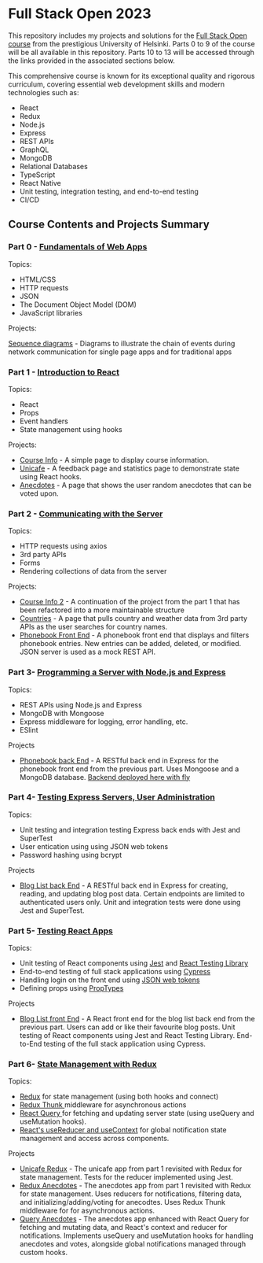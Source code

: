 # Full Stack Open 2023

This repository includes my projects and solutions for the [Full Stack Open course](https://fullstackopen.com/en/) from the prestigious University of Helsinki. Parts 0 to 9 of the course will be all available in this repository. Parts 10 to 13 will be accessed through the links provided in the associated sections below.

This comprehensive course is known for its exceptional quality and rigorous curriculum, covering essential web development skills and modern technologies such as:
* React
* Redux
* Node.js
* Express
* REST APIs
* GraphQL
* MongoDB
* Relational Databases
* TypeScript
* React Native
* Unit testing, integration testing, and end-to-end testing
* CI/CD

## Course Contents and Projects Summary

### Part 0 - [Fundamentals of Web Apps](https://fullstackopen.com/en/part0)

Topics:

* HTML/CSS
* HTTP requests
* JSON
* The Document Object Model (DOM)
* JavaScript libraries

Projects:

[Sequence diagrams](https://github.com/Farahcodes/fullstackopen/tree/master/part0) - Diagrams to illustrate the chain of events during network communication for single page apps and for traditional apps

### Part 1 - [Introduction to React](https://fullstackopen.com/en/part1)

Topics:

* React
* Props
* Event handlers
* State management using hooks

Projects:

* [Course Info](https://github.com/Farahcodes/fullstackopen/tree/master/part1/1.3.-1.5.%20course-info-app) - A simple page to display course information.
* [Unicafe](https://github.com/Farahcodes/fullstackopen/tree/master/part1/1.6.-1.11.%20unicafe) - A feedback page and statistics page to demonstrate state using React hooks.
* [Anecdotes](https://github.com/Farahcodes/fullstackopen/tree/master/part1/1.12.-1.14.Anecdotes) - A page that shows the user random anecdotes that can be voted upon.

### Part 2 - [Communicating with the Server](https://fullstackopen.com/en/part2)

Topics:

* HTTP requests using axios
* 3rd party APIs
* Forms
* Rendering collections of data from the server

Projects:

* [Course Info 2](https://github.com/Farahcodes/fullstackopen/tree/master/part2/2.1.-2.5) - A continuation of the project from the part 1 that has been refactored into a more maintainable structure
* [Countries](https://github.com/Farahcodes/fullstackopen/tree/master/part2/2.18.-2.20) - A page that pulls country and weather data from 3rd party APIs as the user searches for country names.
* [Phonebook Front End](https://github.com/Farahcodes/fullstackopen/tree/master/part2/2.16.-2.17) - A phonebook front end that displays and filters phonebook entries. New entries can be added, deleted, or modified. JSON server is used as a mock REST API.

### Part 3- [Programming a Server with Node.js and Express](https://fullstackopen.com/en/part3)

Topics:

* REST APIs using Node.js and Express
* MongoDB with Mongoose
* Express middleware for logging, error handling, etc.
* ESlint

Projects

* [Phonebook back End](https://github.com/Farahcodes/fullstackopen/tree/master/part3/phonebook%20fullstack/phonebook%20backend) - A RESTful back end in Express for the phonebook front end from the previous part. Uses Mongoose and a MongoDB database.
[Backend deployed here with fly](https://phonebook-fullstack-helsinki.fly.dev/)

### Part 4- [Testing Express Servers, User Administration](https://fullstackopen.com/en/part4)

Topics:

* Unit testing and integration testing Express back ends with Jest and SuperTest
* User entication using using JSON web tokens
* Password hashing using bcrypt

Projects

* [Blog List back End](https://github.com/Farahcodes/fullstackopen/tree/master/part4-blogList-backend) - A RESTful back end in Express for creating, reading, and updating blog post data. Certain endpoints are limited to authenticated users only. Unit and integration tests were done using Jest and SuperTest.

### Part 5- [Testing React Apps](https://fullstackopen.com/en/part5)

Topics:

* Unit testing of React components using [Jest](https://jestjs.io/) and [React Testing Library](https://github.com/testing-library/react-testing-library)
* End-to-end testing of full stack applications using [Cypress](https://www.cypress.io/)
* Handling login on the front end using [JSON web tokens](https://jwt.io/)
* Defining props using [PropTypes](https://github.com/facebook/prop-types)


Projects

* [Blog List front End](https://github.com/Farahcodes/fullstackopen/tree/master/part5/bloglist-frontend) - A React front end for the blog list back end from the previous part. Users can add or like their favourite blog posts. Unit testing of React components using Jest and React Testing Library. End-to-End testing of the full stack application using Cypress.

### Part 6- [State Management with Redux](https://fullstackopen.com/en/part6)

Topics:

* [Redux](https://redux.js.org/) for state management (using both hooks and connect)
* [Redux Thunk ](https://github.com/reduxjs/redux-thunk) middleware for asynchronous actions
* [React Query ](https://tanstack.com/query/latest/docs/framework/react/overview) for fetching and updating server state (using useQuery and useMutation hooks).
* [React's useReducer and useContext](https://react.dev/learn/scaling-up-with-reducer-and-context) for global notification state management and access across components.

Projects

* [Unicafe Redux](https://github.com/Farahcodes/fullstackopen/tree/master/part6/unicafe-redux) - The unicafe app from part 1 revisited with Redux for state management. Tests for the reducer implemented using Jest.
* [Redux Anecdotes](https://github.com/Farahcodes/fullstackopen/tree/master/part6/redux-anecdotes) - The anecdotes app from part 1 revisited with Redux for state management. Uses reducers for notifications, filtering data, and initializing/adding/voting for anecodtes. Uses Redux Thunk middleware for for asynchronous actions.
* [Query Anecdotes](https://github.com/Farahcodes/fullstackopen/tree/master/part6/query-anecdotes) - The anecdotes app enhanced with React Query for fetching and mutating data, and React's context and reducer for notifications. Implements useQuery and useMutation hooks for handling anecdotes and votes, alongside global notifications managed through custom hooks.


